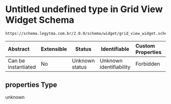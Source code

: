# Untitled undefined type in Grid View Widget Schema

```txt
https://schema.legytma.com.br/2.0.0/schema/widget/grid_view_widget.schema.json#/properties
```




| Abstract            | Extensible | Status         | Identifiable            | Custom Properties | Additional Properties | Access Restrictions | Defined In                                                                                             |
| :------------------ | ---------- | -------------- | ----------------------- | :---------------- | --------------------- | ------------------- | ------------------------------------------------------------------------------------------------------ |
| Can be instantiated | No         | Unknown status | Unknown identifiability | Forbidden         | Allowed               | none                | [grid_view_widget.schema.json\*](../schema/widget/grid_view_widget.schema.json) |

## properties Type

unknown
